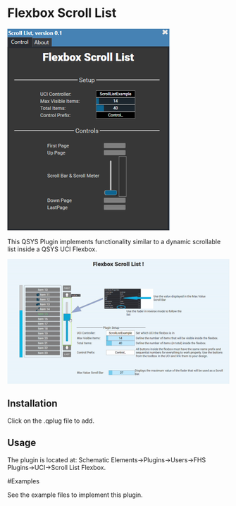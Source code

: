 # Flexbox Scroll List
<img src="/images/plugin.png">

This QSYS Plugin implements functionality similar to a dynamic scrollable list inside a QSYS UCI Flexbox.

<img src="/images/scrollex.gif">


## Installation
Click on the .qplug file to add.
## Usage

The plugin is located at:
Schematic Elements->Plugins->Users->FHS Plugins->UCI->Scroll List Flexbox.

#Examples

See the example files to implement this plugin.
